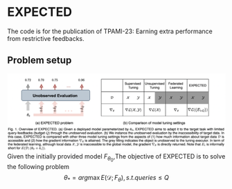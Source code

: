 # EXPECTED
The code is for the publication of TPAMI-23: Earning extra performance from restrictive feedbacks.

## Problem setup
![alt text](https://github.com/kylejingli/EXPECTED/blob/main/figs/EXPECTED%20Problem.png)
Given the initially provided model $F_{{\theta}_0}$,The objective of EXPECTED is to solve the following problem
$$\theta_*=arg\max E(\mathcal{D};F_{\theta}), s.t. queries \le Q$$
## 
